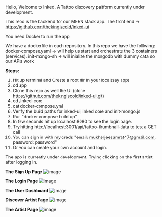 Hello, Welcome to Inked. A Tattoo discovery paltform currently under development. 

This repo is the backend for our MERN stack app. 
The front end -> https://github.com/thekingiscold/inked-ui

You need Docker to run the app

We have a dockerfile in each repository. 
In this repo we have the folllwing: 
docker-compose.yaml -> will help us start and orchestrate the 3 containers (services). 
init-mongo-sh -> will inialize the mongodb with dummy data so our APIs work

__Steps:__

1. Hit up terminal and Create a root dir in your local(say app)
2. cd app
3. Clone this repo as well the UI (clone https://github.com/thekingiscold/inked-ui.git)
4. cd /inked-core
5. cat docker-compose.yml
6. Verify the build paths for inked-ui, inked core and init-mongo.js
7. Run "docker compose build up"
8. In few seconds hit up localhost:8080 to see the login page.
9. Try hitting http://localhost:3001/api/tattoo-thumbnail-data to test a GET call
10. You can sign in with my creds "email: mukherjeesamrat47@gmail.com, password: password"
11. Or you can create your own account and login.

The app is currently under development. Trying clicking on the first artist after logging in.

__The Sign Up Page__
![image](https://github.com/thekingiscold/inked-core/assets/81083729/26631b1d-8dee-4469-af56-cc5a5992fa27)

__The Login Page__
![image](https://github.com/thekingiscold/inked-core/assets/81083729/0c56c0a7-7aa8-4d67-99fa-1abbe9f5c482)

__The User Dashboard__
![image](https://github.com/thekingiscold/inked-core/assets/81083729/c6377631-1241-4627-8ecb-6c5ed85b4437)

__Discover Artist Page__
![image](https://github.com/thekingiscold/inked-core/assets/81083729/34a9d282-1b89-4db9-b2e7-887a992bcb25)

__The Artist Page__
![image](https://github.com/thekingiscold/inked-core/assets/81083729/e12b6da9-33e5-489c-a68a-fbc878093d67)
